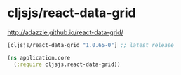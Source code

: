 # cljsjs/react-data-grid

http://adazzle.github.io/react-data-grid/

```clojure
[cljsjs/react-data-grid "1.0.65-0"] ;; latest release
```

```clojure
(ns application.core
  (:require cljsjs.react-data-grid))
```
